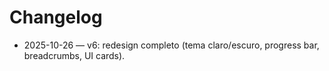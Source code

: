 # Changelog
- 2025-10-26 — v6: redesign completo (tema claro/escuro, progress bar, breadcrumbs, UI cards).

